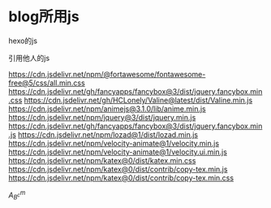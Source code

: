 # blog所用js

hexo的js

引用他人的js

https://cdn.jsdelivr.net/npm/@fortawesome/fontawesome-free@5/css/all.min.css
https://cdn.jsdelivr.net/gh/fancyapps/fancybox@3/dist/jquery.fancybox.min.css
https://cdn.jsdelivr.net/gh/HCLonely/Valine@latest/dist/Valine.min.js
https://cdn.jsdelivr.net/npm/animejs@3.1.0/lib/anime.min.js
https://cdn.jsdelivr.net/npm/jquery@3/dist/jquery.min.js
https://cdn.jsdelivr.net/gh/fancyapps/fancybox@3/dist/jquery.fancybox.min.js
https://cdn.jsdelivr.net/npm/lozad@1/dist/lozad.min.js
https://cdn.jsdelivr.net/npm/velocity-animate@1/velocity.min.js
https://cdn.jsdelivr.net/npm/velocity-animate@1/velocity.ui.min.js
https://cdn.jsdelivr.net/npm/katex@0/dist/katex.min.css
https://cdn.jsdelivr.net/npm/katex@0/dist/contrib/copy-tex.min.js
https://cdn.jsdelivr.net/npm/katex@0/dist/contrib/copy-tex.min.css


$A_{B^c}^{m}$
